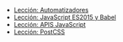 * [Lección: Automatizadores](https://github.com/ULL-ESIT-DSI-1920/dsi1920/blob/master/apuntes/lesson1.md)
* [Lección: JavaScript ES2015 y Babel](https://github.com/ULL-ESIT-DSI-1920/dsi1920/blob/master/apuntes/lesson1.md)
* [Lección: APIS JavaScript](https://github.com/ULL-ESIT-DSI-1920/dsi1920/blob/master/apuntes/lesson1.md)
* [Lección: PostCSS](https://github.com/ULL-ESIT-DSI-1920/dsi1920/blob/master/apuntes/lesson1.md)
